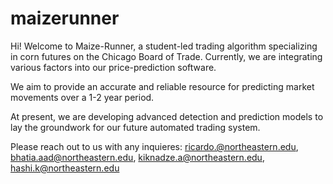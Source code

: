 # maizerunner
Hi! Welcome to Maize-Runner, a student-led trading algorithm specializing in corn futures on the Chicago Board of Trade. Currently, we are integrating various factors into our price-prediction software.

We aim to provide an accurate and reliable resource for predicting market movements over a 1-2 year period.

At present, we are developing advanced detection and prediction models to lay the groundwork for our future automated trading system.

Please reach out to us with any inquieres:
ricardo.@northeastern.edu,
bhatia.aad@northeastern.edu, 
kiknadze.a@northeastern.edu,
hashi.k@northeastern.edu